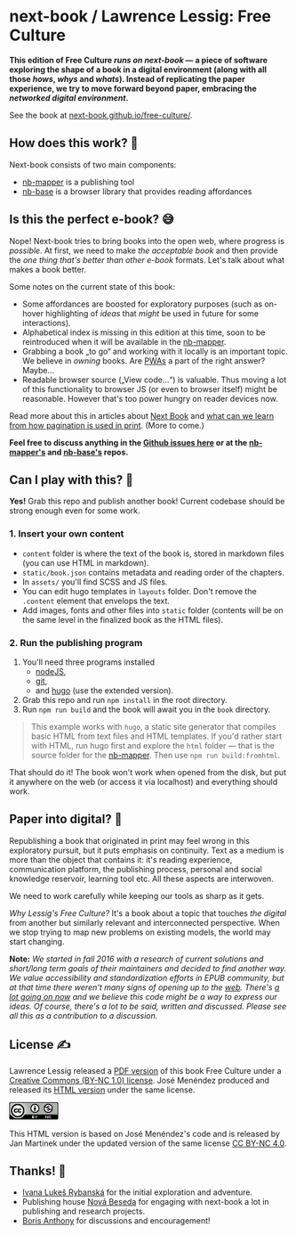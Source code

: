 # next-book / Lawrence Lessig: Free Culture

**This edition of Free Culture *runs on next-book* — a piece of software exploring the shape of a book in a digital environment (along with all those *hows*, *whys* and *whats*). Instead of replicating the paper experience, we try to move forward beyond paper, embracing the *networked digital environment*.**

See the book at [next-book.github.io/free-culture/][book].


## How does this work? 🤔

Next-book consists of two main components:

- [nb-mapper][] is a publishing tool
- [nb-base][] is a browser library that provides reading affordances


## Is this the perfect e-book? 😅

Nope! Next-book tries to bring books into the open web, where progress is *possible*. At first, we need to make *the acceptable book* and then provide the *one thing that's better than other e-book* formats. Let's talk about what makes a book better.

Some notes on the current state of this book:

- Some affordances are boosted for exploratory purposes (such as on-hover highlighting of *ideas* that *might* be used in future for some interactions).
- Alphabetical index is missing in this edition at this time, soon to be reintroduced when it will be available in the [nb-mapper].
- Grabbing a book „to go“ and working with it locally is an important topic. We believe in *owning* books. Are [PWAs](https://en.wikipedia.org/wiki/Progressive_web_app) a part of the right answer? Maybe…
- Readable browser source („View code…“) is valuable. Thus moving a lot of this functionality to browser JS (or even to browser itself) might be reasonable. However that's too power hungry on reader devices now.

Read more about this in articles about [Next Book](https://jan-martinek.com/articles/the-next-book) and [what can we learn from how pagination is used in print](https://jan-martinek.com/articles/talkin-bout-pagination). (More to come.)

**Feel free to discuss anything in the [Github issues here](https://github.com/next-book/free-culture/issues) or at the [nb-mapper's](https://github.com/next-book/nb-mapper/issues) and [nb-base's](https://github.com/next-book/nb-base/issues) repos.**


## Can I play with this? 🧸

**Yes!** Grab this repo and publish another book! Current codebase should be strong enough even for some work. 

### 1. Insert your own content

- `content` folder is where the text of the book is, stored in markdown files (you can use HTML in markdown).
- `static/book.json` contains metadata and reading order of the chapters.
- In `assets/` you'll find SCSS and JS files.
- You can edit hugo templates in `layouts` folder. Don't remove the `.content` element that envelops the text.
- Add images, fonts and other files into `static` folder (contents will be on the same level in the finalized book as the HTML files).

### 2. Run the publishing program

1. You'll need three programs installed
    - [nodeJS](https://nodejs.org/),
    - [git](https://git-scm.com), 
    - and [hugo](https://gohugo.io/) (use the extended version).
2. Grab this repo and run `npm install` in the root directory.
3. Run `npm run build` and the book will await you in the `book` directory.

> This example works with `hugo`, a static site generator that compiles basic HTML from text files and HTML templates. If you'd rather start with HTML, run hugo first and explore the `html` folder — that is the source folder for the [nb-mapper][]. Then use `npm run build:fromhtml`.

That should do it! The book won't work when opened from the disk, but put it anywhere on the web (or access it via localhost) and everything should work.


## Paper into digital? 👀

Republishing a book that originated in print may feel wrong in this exploratory pursuit, but it puts emphasis on continuity. Text as a medium is more than the object that contains it: it's reading experience, communication platform, the publishing process, personal and social knowledge reservoir, learning tool etc. All these aspects are interwoven. 

We need to work carefully while keeping our tools as sharp as it gets.

*Why Lessig's Free Culture?* It's a book about a topic that touches *the digital* from another but similarly relevant and interconnected perspective. When we stop trying to map new problems on existing models, the world may start changing.

**Note:** *We started in fall 2016 with a research of current solutions and short/long term goals of their maintainers and decided to find another way. We value accessibility and standardization efforts in EPUB community, but at that time there weren't many signs of opening up to the [web](http://info.cern.ch/Proposal.html). There's [a lot going on now](https://w3c.github.io/dpub-pwp-ucr/) and we believe this code might be a way to express our ideas. Of course, there's a lot to be said, written and discussed. Please see all this as a contribution to a discussion.*


## License ✍️

Lawrence Lessig released a [PDF version](http://www.free-culture.cc/freecontent) of this book Free Culture under a [Creative Commons (BY-NC 1.0) license](https://creativecommons.org/licenses/by-nc/1.0/). José Menéndez produced and released its [HTML version](http://www.ibiblio.org/ebooks/Lessig/index.html) under the same license.

<a rel="license" href="http://creativecommons.org/licenses/by-nc/4.0/"><img alt="Creative Commons License" style="border-width:0" src="static/images/cc.png" /></a>

This HTML version is based on José Menéndez's code and is released by Jan Martinek under the updated version of the same license [CC BY-NC 4.0](https://creativecommons.org/licenses/by-nc/4.0/).


## Thanks! 💖

- [Ivana Lukeš Rybanská](https://twitter.com/ifcen) for the initial exploration and adventure.
- Publishing house [Nová Beseda] for engaging with next-book a lot in publishing and research projects.
- [Boris Anthony](https://borisanthony.net) for discussions and encouragement!


[book]: https://next-book.github.io/free-culture/
[nb-base]: https://github.com/next-book/nb-base
[nb-mapper]: https://github.com/next-book/nb-mapper
[Nová beseda]:https://www.novabeseda.cz/page/english



